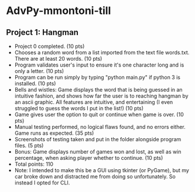 # AdvPy-mmontoni-till

## Project 1: Hangman
- Project 0 completed. (10 pts)
- Chooses a random word from a list imported from the text file words.txt. There are at least 20 words. (10 pts)
- Program validates user's input to ensure it's one character long and is only a letter. (10 pts)
- Program can be run simply by typing "python main.py" if python 3 is installed. (10 pts)
- Bells and wistles: Game displays the word that is being guessed in an intuitive fashion, and shows how far the user is to reaching hangman by an ascii graphic. All features are intuitive, and entertaining (I even struggled to guess the words I put in the list!) (10 pts)
- Game gives user the option to quit or continue when game is over. (10 pts)
- Manual testing performed, no logical flaws found, and no errors either. Game runs as expected. (35 pts)
- Screenshots of testing taken and put in the folder alongside program files. (5 pts)
- Bonus: Game displays number of games won and lost, as well as win percentage, when asking player whether to continue. (10 pts)
- Total points: 110
- Note: I intended to make this be a GUI using tkinter (or PyGame), but my car broke down and distracted me from doing so unfortunately. So instead I opted for CLI.